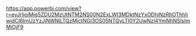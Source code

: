 https://app.powerbi.com/view?r=eyJrIjoiMjg5ZDU2MzUtNTM2NS00N2ExLWI3MDktNzYxODhiNzRhOThhIiwidCI6ImUzYzJjNWNlLTQzMjctNGI3OS05NTQyLTI0Y2UwNzI4YmNhNSIsImMiOjF9


